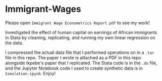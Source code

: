 # Immigrant-Wages

Please open `Immigrant Wage Econometrics Report.pdf` to see my work!

Investigated the effect of human capital on earnings of African immigrants in Stata by cleaning, replicating, and running my own linear regression on the data. 

I compressed the actual data file that I performed operations on in a `.tar` file in this repo. The paper I wrote is attached as a PDF in this repo alongside Ikpebe's paper that I replicated. The Stata code is in the `.do` file, and the Jupyter Notebook code I used to create synthetic data is in `Simulation.ipynb`. Enjoy!



